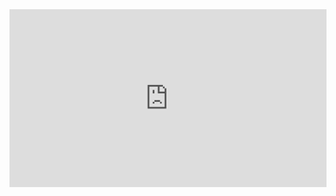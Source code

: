 <iframe width="560" height="315" src="https://www.youtube.com/embed/ZYWIS0VzSXU" frameborder="0" allow="accelerometer; autoplay; clipboard-write; encrypted-media; gyroscope; picture-in-picture" allowfullscreen></iframe>